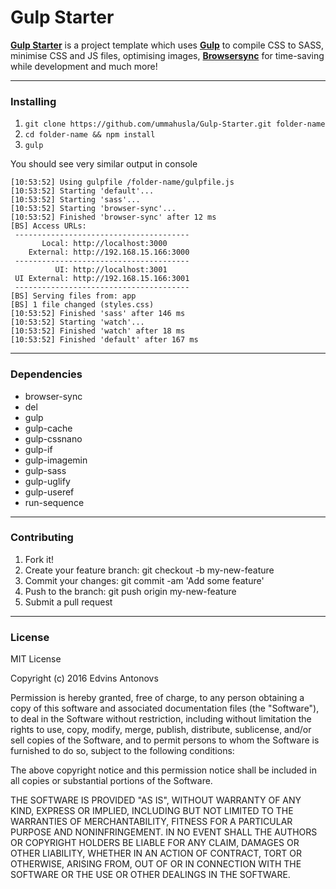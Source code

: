 # Gulp Starter

[**Gulp Starter**](https://github.com/ummahusla/Gulp-Starter) is a project template which uses [**Gulp**](http://gulpjs.com/) to compile CSS to SASS, minimise CSS and JS files, optimising images, [**Browsersync**](https://browsersync.io/) for time-saving while development and much more!

___

### Installing

1. `git clone https://github.com/ummahusla/Gulp-Starter.git folder-name`
2. `cd folder-name && npm install`
3. `gulp`

You should see very similar output in console

```
[10:53:52] Using gulpfile /folder-name/gulpfile.js
[10:53:52] Starting 'default'...
[10:53:52] Starting 'sass'...
[10:53:52] Starting 'browser-sync'...
[10:53:52] Finished 'browser-sync' after 12 ms
[BS] Access URLs:
 ---------------------------------------
       Local: http://localhost:3000
    External: http://192.168.15.166:3000
 ---------------------------------------
          UI: http://localhost:3001
 UI External: http://192.168.15.166:3001
 ---------------------------------------
[BS] Serving files from: app
[BS] 1 file changed (styles.css)
[10:53:52] Finished 'sass' after 146 ms
[10:53:52] Starting 'watch'...
[10:53:52] Finished 'watch' after 18 ms
[10:53:52] Finished 'default' after 167 ms
```

___

### Dependencies

* browser-sync
* del
* gulp
* gulp-cache
* gulp-cssnano
* gulp-if
* gulp-imagemin
* gulp-sass
* gulp-uglify
* gulp-useref
* run-sequence

___

### Contributing

1. Fork it!
2. Create your feature branch: git checkout -b my-new-feature
3. Commit your changes: git commit -am 'Add some feature'
4. Push to the branch: git push origin my-new-feature
5. Submit a pull request

___

### License

MIT License

Copyright (c) 2016 Edvins Antonovs

Permission is hereby granted, free of charge, to any person obtaining a copy of this software and associated documentation files (the "Software"), to deal in the Software without restriction, including without limitation the rights to use, copy, modify, merge, publish, distribute, sublicense, and/or sell copies of the Software, and to permit persons to whom the Software is furnished to do so, subject to the following conditions:

The above copyright notice and this permission notice shall be included in all copies or substantial portions of the Software.

THE SOFTWARE IS PROVIDED "AS IS", WITHOUT WARRANTY OF ANY KIND, EXPRESS OR IMPLIED, INCLUDING BUT NOT LIMITED TO THE WARRANTIES OF MERCHANTABILITY, FITNESS FOR A PARTICULAR PURPOSE AND NONINFRINGEMENT. IN NO EVENT SHALL THE AUTHORS OR COPYRIGHT HOLDERS BE LIABLE FOR ANY CLAIM, DAMAGES OR OTHER LIABILITY, WHETHER IN AN ACTION OF CONTRACT, TORT OR OTHERWISE, ARISING FROM, OUT OF OR IN CONNECTION WITH THE SOFTWARE OR THE USE OR OTHER DEALINGS IN THE SOFTWARE.
